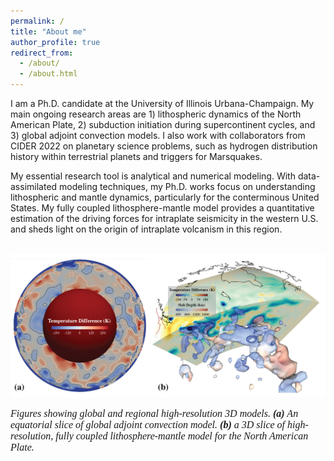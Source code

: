 ```yaml
---
permalink: /
title: "About me"
author_profile: true
redirect_from: 
  - /about/
  - /about.html
---
```

I am a Ph.D. candidate at the University of Illinois Urbana-Champaign. My main ongoing research areas are 1) lithospheric dynamics of the North American Plate, 2) subduction initiation during supercontinent cycles, and 3) global adjoint convection models. I also work with collaborators from CIDER 2022 on planetary science problems, such as hydrogen distribution history within terrestrial planets and triggers for Marsquakes.

My essential research tool is analytical and numerical modeling. With data-assimilated modeling techniques, my Ph.D. works focus on understanding lithospheric and mantle dynamics, particularly for the conterminous United States. My fully coupled lithosphere-mantle model provides a quantitative estimation of the driving forces for intraplate seismicity in the western U.S. and sheds light on the origin of intraplate volcanism in this region.

<p align="center">
<br/><img src='/images/Composite_fig.png'>
</p>

<span style="font-family:Times; font-size:12pt;">*Figures showing global and regional high-resolution 3D models. **(a)** An equatorial slice of global adjoint convection model. **(b)** a 3D slice of high-resolution, fully coupled lithosphere-mantle model for the North American Plate.*</span>
